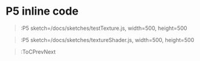 # P5 inline code

> :P5 sketch=/docs/sketches/testTexture.js, width=500, height=500

> :P5 sketch=/docs/sketches/textureShader.js, width=500, height=500



> :ToCPrevNext